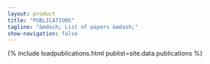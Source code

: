 ```yaml
---
layout: product
title: "PUBLICATIONS"
tagline: "&mdash; List of papers &mdash;"
show-navigation: false
---
```


{% include loadpublications.html publist=site.data.publications  %}
